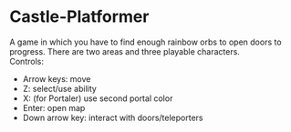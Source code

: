 # Castle-Platformer
A game in which you have to find enough rainbow orbs to open doors to progress. There are two areas and three playable characters.<br>Controls:
<ul><li>Arrow keys: move</li><li>Z: select/use ability</li><li>X: (for Portaler) use second portal color</li><li>Enter: open map</li><li>Down arrow key: interact with doors/teleporters</li></ul>
